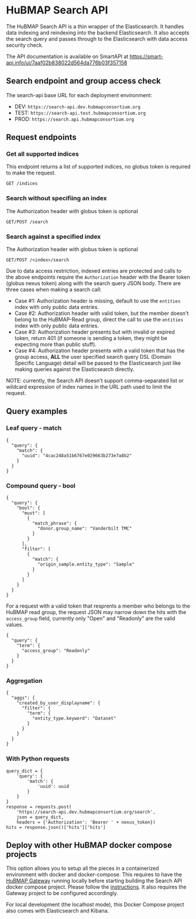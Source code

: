 # HuBMAP Search API

The HuBMAP Search API is a thin wrapper of the Elasticsearch. It handles data indexing and reindexing into the backend Elasticsearch. It also accepts the search query and passes through to the Elasticsearch with data access security check.

The API documentation is available on SmartAPI at https://smart-api.info/ui/7aaf02b838022d564da776b03f357158

## Search endpoint and group access check

The search-api base URL for each deployment environment:

- DEV: `https://search-api.dev.hubmapconsortium.org`
- TEST: `https://search-api.test.hubmapconsortium.org`
- PROD: `https://search.api.hubmapconsortium.org`

## Request endpoints

### Get all supported indices

This endpoint returns a list of supported indices, no globus token is required to make the request.

````
GET /indices
````

### Search without specifiing an index

The Authorization header with globus token is optional

````
GET/POST /search
````

### Search against a specified index

The Authorization header with globus token is optional

````
GET/POST /<index>/search
````
Due to data access restriction, indexed entries are protected and calls to the above endpoints require the `Authorization` header with the Bearer token (globus nexus token) along with the search query JSON body. There are three cases when making a search call:

- Case #1: Authorization header is missing, default to use the `entities` index with only public data entries. 
- Case #2: Authorization header with valid token, but the member doesn't belong to the HuBMAP-Read group, direct the call to use the `entities` index with only public data entries. 
- Case #3: Authorization header presents but with invalid or expired token, return 401 (if someone is sending a token, they might be expecting more than public stuff).
- Case #4: Authorization header presents with a valid token that has the group access, **ALL** the user specified search query DSL (Domain Specific Language) detail will be passed to the Elasticsearch just like making queries against the Elasticsearch directly.

NOTE: currently, the Search API doesn't support comma-separated list or wildcard expression of index names in the URL path used to limit the request.

## Query examples

### Leaf query - match

````
{
  "query": {
    "match": {
      "uuid": "4cac248a51b6767e029663b273e7a8b2"
    }
  }
}
````

### Compound query - bool

````
{
  "query": {
    "bool": {
      "must": [
        {
          "match_phrase": {
            "donor.group_name": "Vanderbilt TMC"
          }
        }
      ],
      "filter": [
        {
          "match": {
            "origin_sample.entity_type": "Sample"
          }
        }
      ]
    }
  }
}
````

For a request with a valid token that resprents a member who belongs to the HuBMAP read group, the request JSON may narrow down the hits with the `access_group` field, currently only "Open" and "Readonly" are the valid values.

````
{
  "query": {
    "term": {
      "access_group": "Readonly"
    }
  }
}
````

### Aggregation 

````
{
  "aggs": {
    "created_by_user_displayname": {
      "filter": {
        "term": {
          "entity_type.keyword": "Dataset"
        }
      }
    }
  }
}
````

### With Python requests

```
query_dict = {
    'query': {
        'match': {
            'uuid': uuid
        }
    }
}
response = requests.post(
    'https://search-api.dev.hubmapconsortium.org/search',
    json = query_dict,
    headers = {'Authorization': 'Bearer ' + nexus_token})
hits = response.json()['hits']['hits']
```

## Deploy with other HuBMAP docker compose projects

This option allows you to setup all the pieces in a containerized environment with docker and docker-compose. This requires to have the [HuBMAP Gateway](https://github.com/hubmapconsortium/gateway) running locally before starting building the Search API docker compose project. Please follow the [instructions](https://github.com/hubmapconsortium/gateway#workflow-of-setting-up-multiple-hubmap-docker-compose-projects). It also requires the Gateway project to be configured accordingly.

For local development (the localhost mode), this Docker Compose project also comes with Elasticsearch and Kibana.
